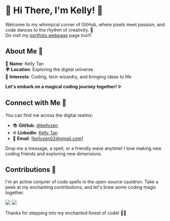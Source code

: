 # 🌟 Hi There, I'm Kelly! 🌟

Welcome to my whimsical corner of GitHub, where pixels meet passion, and code dances to the rhythm of creativity. 🎉  
Do visit my [portfolio webpage](https://kellyzen.github.io/) page too!!!

## About Me 🌸

🌼 **Name**: Kelly Tan  
🌍 **Location**: Exploring the digital universe  
🚀 **Interests**: Coding, tech wizardry, and bringing ideas to life

**Let's embark on a magical coding journey together! ✨**

## Connect with Me 💌

You can find me across the digital realms:

- 📚 **GitHub**: [@kellyzen](https://github.com/kellyzen)
- 🌐 **LinkedIn**: [Kelly Tan](https://www.linkedin.com/in/kellytan02/)
- 📧 **Email**: [kellyzen02@gmail.com]

Drop me a message, a spell, or a friendly wave anytime! I love making new coding friends and exploring new dimensions.

## Contributions 🌟

I'm an active conjurer of code spells in the open-source cauldron. Take a peek at my enchanting contributions, and let's brew some coding magic together.  

<img src="https://github-readme-stats-sigma-five.vercel.app/api/top-langs?username=kellyzen&langs_count=10&layout=compact" />  
<img src="https://komarev.com/ghpvc/?username=kellyzen&label=Profile%20views&color=yellow&style=flat" />

Thanks for stepping into my enchanted forest of code! 🌲✨
